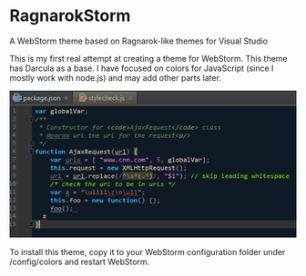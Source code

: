 RagnarokStorm
=============

A WebStorm theme based on Ragnarok-like themes for Visual Studio

This is my first real attempt at creating a theme for WebStorm. This theme has Darcula as a base.
I have focused on colors for JavaScript (since I mostly work with node.js) and may add other parts later.

![RagnarokStorm JavaScript Theme](RagnarokStorm.PNG "Ragnarok Storm JavaScript theme")

To install this theme, copy it to your WebStorm configuration folder under /config/colors and restart WebStorm.
